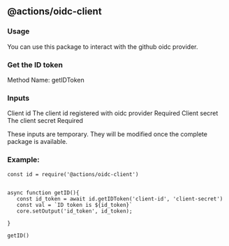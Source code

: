 <h2>@actions/oidc-client</h2>

<h3>Usage</h3>

You can use this package to interact with the github oidc provider.

<h3>Get the ID token</h3>

Method Name: getIDToken

<h3>Inputs</h3>

Client id
The client id registered with oidc provider
Required
Client secret
The client secret
Required

These inputs are temporary. They will be modified once the complete package is available.


<h3>Example:</h3>

```
const id = require('@actions/oidc-client')


async function getID(){
   const id_token = await id.getIDToken('client-id', 'client-secret')
   const val = `ID token is ${id_token}`
   core.setOutput('id_token', id_token);
      
}

getID()
```
